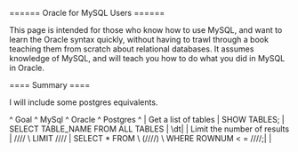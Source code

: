====== Oracle for MySQL Users ======

This page is intended for those who know how to use MySQL, and want to learn the Oracle syntax quickly, without having to trawl through a book teaching them from scratch about relational databases.  It assumes knowledge of MySQL, and will teach you how to do what you did in MySQL in Oracle.






==== Summary ====

I will include some postgres equivalents.



^    Goal         ^ MySql        ^       Oracle        ^ Postgres         ^
| Get a list of tables | SHOW TABLES; | SELECT TABLE_NAME FROM ALL TABLES | \dt|
| Limit the number of results | //<query>// \\ LIMIT //<n>// | SELECT * FROM \\ (//<query>//) \\ WHERE ROWNUM < = //<n>//;|  |

